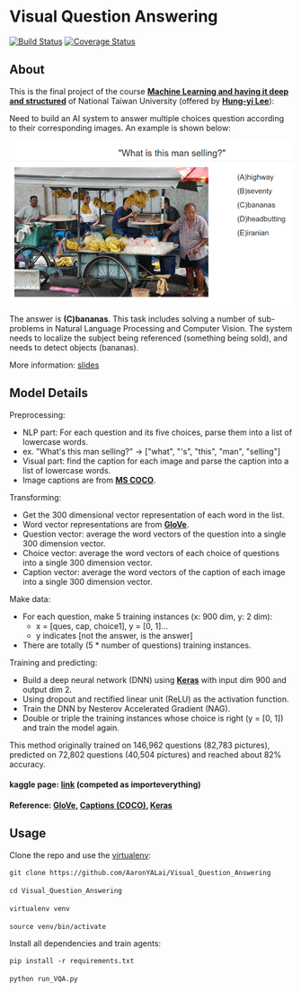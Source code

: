 Visual Question Answering
========

[![Build Status](https://travis-ci.org/AaronYALai/Visual_Question_Answering.svg?branch=master)](https://travis-ci.org/AaronYALai/Visual_Question_Answering)
[![Coverage Status](https://coveralls.io/repos/github/AaronYALai/Visual_Question_Answering/badge.svg?branch=master)](https://coveralls.io/github/AaronYALai/Visual_Question_Answering?branch=master)

About
--------

This is the final project of the course [**Machine Learning and having it deep and structured**](http://nol.ntu.edu.tw/nol/coursesearch/print_table.php?course_id=942%20U0590&class=&dpt_code=9210&ser_no=51785&semester=104-1&lang=EN) of National Taiwan University (offered by [**Hung-yi Lee**](http://speech.ee.ntu.edu.tw/~tlkagk/index.html)):

Need to build an AI system to answer multiple choices question according to their corresponding images. An example is shown below:

![overview](https://github.com/AaronYALai/Visual_Question_Answering/blob/master/img.png)

The answer is **(C)bananas**. This task includes solving a number of sub-problems in Natural Language Processing and Computer Vision. The system needs to localize the subject being referenced (something being sold), and needs to detect objects (bananas).

More information: [slides](https://docs.google.com/presentation/d/1xJkR75dLPlNs7RI3jtdNLEEyVETk6sZK3OyoN6yKx-M/edit#slide=id.gf3906c444_190_0)

Model Details
--------

Preprocessing:
- NLP part: For each question and its five choices, parse them into a list of lowercase words.
- ex. "What's this man selling?" -> ["what", "'s", "this", "man", "selling"]
- Visual part: find the caption for each image and parse the caption into a list of lowercase words.
- Image captions are from [**MS COCO**](http://mscoco.org/dataset/#download).

Transforming:
- Get the 300 dimensional vector representation of each word in the list.
- Word vector representations are from [**GloVe**](http://nlp.stanford.edu/projects/glove/).
- Question vector: average the word vectors of the question into a single 300 dimension vector.
- Choice vector: average the word vectors of each choice of questions into a single 300 dimension vector.
- Caption vector: average the word vectors of the caption of each image into a single 300 dimension vector.

Make data:
- For each question, make 5 training instances (x: 900 dim, y: 2 dim):
    - x = [ques, cap, choice1], y = [0, 1]...
    - y indicates [not the answer, is the answer]
- There are totally (5 * number of questions) training instances.

Training and predicting:
- Build a deep neural network (DNN) using [**Keras**](http://keras.io/) with input dim 900 and output dim 2.
- Using dropout and rectified linear unit (ReLU) as the activation function.
- Train the DNN by Nesterov Accelerated Gradient (NAG).
- Double or triple the training instances whose choice is right (y = [0, 1]) and train the model again.

This method originally trained on 146,962 questions (82,783 pictures), predicted on 72,802 questions (40,504 pictures) and reached about 82% accuracy.

#### kaggle page: [link](https://inclass.kaggle.com/c/104-1-mlds-final-project) (competed as **importeverything**)

#### Reference: [**GloVe**](http://nlp.stanford.edu/projects/glove/), [**Captions (COCO)**](http://mscoco.org/dataset/#download), [**Keras**](http://keras.io/)

Usage
--------
Clone the repo and use the [virtualenv](http://www.virtualenv.org/):

    git clone https://github.com/AaronYALai/Visual_Question_Answering

    cd Visual_Question_Answering

    virtualenv venv

    source venv/bin/activate

Install all dependencies and train agents:

    pip install -r requirements.txt

    python run_VQA.py
